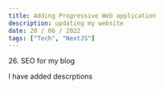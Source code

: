 ```yaml
---
title: Adding Progressive Web application
description: updating my website
date: 20 / 06 / 2022
tags: ["Tech", "NextJS"]
---
```


<p>26. SEO for my blog</p>

<p> 
I have added descrptions
</p>
<img src="/Blog/20220620-1.png" alt="">
<img src="/Blog/20220620-2.png" alt="">